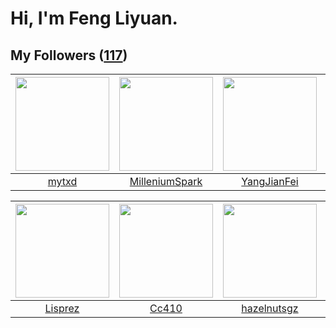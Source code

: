 # Hi, I'm Feng Liyuan.

## My Followers ([117](https://github.com/SunRunAway?tab=followers))

| <img src="https://avatars.githubusercontent.com/u/43415053?v=4" width="150" height="150" /> | <img src="https://avatars.githubusercontent.com/u/34684800?v=4" width="150" height="150" /> | <img src="https://avatars.githubusercontent.com/u/16703333?v=4" width="150" height="150" /> | <img src="https://avatars.githubusercontent.com/u/20775801?v=4" width="150" height="150" /> |
| :-----------------------------------------------------------------------------------------: | :-----------------------------------------------------------------------------------------: | :-----------------------------------------------------------------------------------------: | :-----------------------------------------------------------------------------------------: |
|                              [mytxd](https://github.com/mytxd)                              |                     [MilleniumSpark](https://github.com/MilleniumSpark)                     |                        [YangJianFei](https://github.com/YangJianFei)                        |                           [rebelice](https://github.com/rebelice)                           |

| <img src="https://avatars.githubusercontent.com/u/14808551?v=4" width="150" height="150" /> | <img src="https://avatars.githubusercontent.com/u/37112567?v=4" width="150" height="150" /> | <img src="https://avatars.githubusercontent.com/u/24202964?v=4" width="150" height="150" /> | <img src="https://avatars.githubusercontent.com/u/34561254?v=4" width="150" height="150" /> |
| :-----------------------------------------------------------------------------------------: | :-----------------------------------------------------------------------------------------: | :-----------------------------------------------------------------------------------------: | :-----------------------------------------------------------------------------------------: |
|                            [Lisprez](https://github.com/Lisprez)                            |                              [Cc410](https://github.com/Cc410)                              |                        [hazelnutsgz](https://github.com/hazelnutsgz)                        |                          [KivenChen](https://github.com/KivenChen)                          |